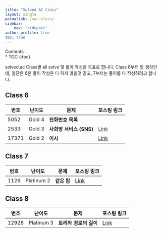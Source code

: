 ```yaml
---
title: "Solved AC Class"
layout: single
permalink: /sac-class/
sidebar:
    nav: "sidepost"
author_profile: true
toc: true
---
```

<div id="toc">
Contents
</div>
* TOC
{:toc}

solved.ac Class별 all solve 및 풀이 작성을 목표로 합니다. Class 6부터 할 생각인데, 일단은 6은 풀이 작성은 다 하지 않을것 같고, 7부터는 풀이를 다 작성하려고 합니다.

## Class 6

| 번호    | 난이도    | 문제                | 포스팅 링크                         |
|-------|--------|-------------------|--------------------------------|
| 5052  | Gold 4 | **전화번호 목록**       |                                |
| 2533  | Gold 3 | **사회망 서비스 (SNS)** | [Link](/algorithms/BOJ2533/)   |
| 17371 | Gold 2 | **이사**            | [Link](/algorithms/BOJ/17371/) |

## Class 7 

| 번호    | 난이도        | 문제             | 포스팅 링크                        |
|-------|------------|----------------|-------------------------------|
| 1126 | Platinum 2 | **같은 탑** | [Link](/algorithms/BOJ1126/) |

## Class 8

| 번호    | 난이도        | 문제             | 포스팅 링크                        |
|-------|------------|----------------|-------------------------------|
| 12928 | Platinum 3 | **트리와 경로의 길이** | [Link](/algorithms/BOJ12928/) |
